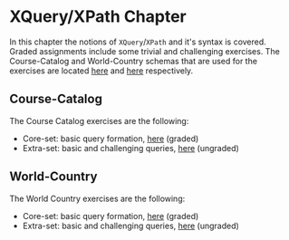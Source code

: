 # XQuery/XPath Chapter

In this chapter the notions of `XQuery`/`XPath` and it's syntax is covered. Graded 
assignments include some trivial and challenging exercises. The Course-Catalog and 
World-Country schemas that are used for the exercises are located [here][1] and 
[here][2] respectively.


## Course-Catalog

The Course Catalog exercises are the following:

* Core-set: basic query formation, [here][3] (graded)
* Extra-set: basic and challenging queries, [here][4] (ungraded) 

## World-Country

The World Country exercises are the following:

* Core-set: basic query formation, [here][5] (graded)
* Extra-set: basic and challenging queries, [here][6] (ungraded) 

[1]: xml-data/courses-noID.xml
[2]: xml-data/countries.xml

[3]: ex1_course_cat_core.md
[4]: ex2_course_cat_extra.md

[5]: ex3_countries_core.md
[6]: ex4_countries_extra.md